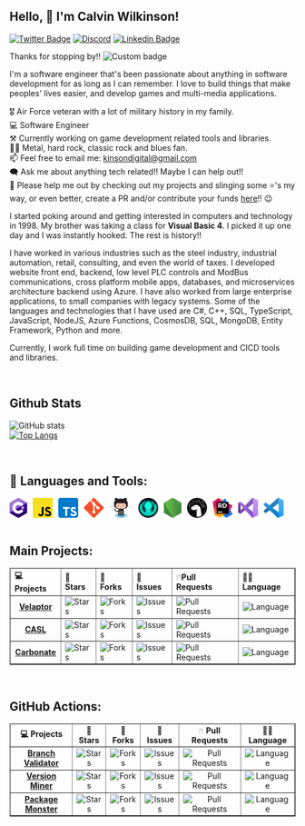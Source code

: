 ## **Hello, 👋 I'm Calvin Wilkinson!**
[![Twitter Badge](https://img.shields.io/badge/-Twitter-00acee?style=flat-square&logo=Twitter&logoColor=white)](https://twitter.com/KDCoder)
[![Discord](https://img.shields.io/discord/481597721199902720?color=%23575CCB&label=chat%20on%20discord&logo=discord&logoColor=white)](https://discord.gg/qewu6fNgv7)
[![Linkedin Badge](https://img.shields.io/badge/-LinkedIn-0e76a8?style=flat-square&logo=Linkedin&logoColor=white)](https://linkedin.com/in/kinsondigital)

Thanks for stopping by!! ![Custom badge](https://img.shields.io/endpoint?color=0088cc&label=Visitors&style=flat-square&url=https%3A%2F%2Fhits.dwyl.com%2FCalvinWilkinson%2FCalvinWilkinson.json)

I'm a software engineer that's been passionate about anything in software development for as long as I can remember.  I love to build things that make peoples' lives easier, and develop games and multi-media applications.

🎖  Air Force veteran with a lot of military history in my family.  
💻 Software Engineer  
⚒️ Currently working on game development related tools and libraries.  
🤘🏼 Metal, hard rock, classic rock and blues fan.  
📫 Feel free to email me: kinsondigital@gmail.com  
🗨️ Ask me about anything tech related!!  Maybe I can help out!!  
🙏 Please help me out by checking out my projects and slinging some ⭐'s my way, or even better, create a PR and/or contribute your funds [here](https://github.com/sponsors/KinsonDigital)!! 😉

I started poking around and getting interested in computers and technology in 1998.  My brother was taking a class for **Visual Basic 4**. I picked it up one day and I was instantly hooked. The rest is history!!

I have worked in various industries such as the steel industry, industrial automation, retail, consulting, and even the world of taxes.  I developed website front end, backend, low level PLC controls and ModBus communications, cross platform mobile apps, databases, and microservices architecture backend using Azure.  I have also worked from large enterprise applications, to small companies with legacy systems.   Some of the languages and technologies that I have used are C#, C++, SQL, TypeScript, JavaScript, NodeJS, Azure Functions, CosmosDB, SQL, MongoDB, Entity Framework, Python and more.

Currently, I work full time on building game development and CICD tools and libraries.

<br/>

## **Github Stats**
![GitHub stats](https://github-readme-stats.vercel.app/api?username=calvinwilkinson&show_icons=true&theme=tokyonight)  
[![Top Langs](https://github-readme-stats.vercel.app/api/top-langs/?username=calvinwilkinson&layout=compact&theme=tokyonight)](https://github.com/anuraghazra/github-readme-stats)

<br/>

## **🔨 Languages and Tools:**
<a href="https://docs.microsoft.com/en-us/dotnet/csharp/tour-of-csharp/" target="_blank">
    <img align="left" src="https://raw.githubusercontent.com/CalvinWilkinson/CalvinWilkinson/master/assets/csharp-logo.png" alt="csharp" height="35px"/>
</a>
<a href="https://developer.mozilla.org/en-US/docs/Web/JavaScript" target="_blank">
    <img style="margin-left: 10px" align="left" src="https://raw.githubusercontent.com/CalvinWilkinson/CalvinWilkinson/master/assets/javascript-logo.png" alt="javascript" height="35px"/>
</a>
<a href="https://www.typescriptlang.org/" target="_blank">
    <img style="margin-left: 10px" align="left" src="https://raw.githubusercontent.com/CalvinWilkinson/CalvinWilkinson/master/assets/typescript-logo.png" alt="typecript" height="35px"/>
</a>
<a href="https://git-scm.com/" target="_blank">
    <img style="margin-left: 10px" align="left" src="https://raw.githubusercontent.com/CalvinWilkinson/CalvinWilkinson/master/assets/git-logo.png" alt="git" height="35px"/>
</a>
<a href="https://github.com/" target="_blank">
    <img style="margin-left: 10px" align="left" src="https://raw.githubusercontent.com/CalvinWilkinson/CalvinWilkinson/master/assets/github-logo.png" alt="github" height="35px"/>
</a>
<a href="https://www.gitkraken.com/" target="_blank">
    <img style="margin-left: 10px" align="left" src="https://raw.githubusercontent.com/CalvinWilkinson/CalvinWilkinson/master/assets/gitkraken-logo.png" alt="gitkraken" height="35px"/>
</a>
<a href="https://nodejs.org/en/" target="_blank">
    <img style="margin-left: 10px" align="left" src="https://raw.githubusercontent.com/CalvinWilkinson/CalvinWilkinson/master/assets/nodejs-logo.png" alt="nodejs" height="35px"/>
</a>
<a href="https://deno.com/runtime" target="_blank">
    <img style="margin-left: 10px" align="left" src="https://raw.githubusercontent.com/CalvinWilkinson/CalvinWilkinson/master/assets/deno-logo.png" alt="deno" height="35px"/>
</a>
<a href="https://www.jetbrains.com/rider/" target="_blank">
    <img style="margin-left: 10px" align="left" src="https://raw.githubusercontent.com/CalvinWilkinson/CalvinWilkinson/master/assets/jetbrains-rider-logo.png" alt="jetbrains rider" height="35px"/>
</a>
<a href="https://visualstudio.microsoft.com/vs/" target="_blank">
    <img style="margin-left: 10px" align="left" src="https://raw.githubusercontent.com/CalvinWilkinson/CalvinWilkinson/master/assets/vs-2022-logo.png" alt="vs2022" height="35px"/>
</a>
<a href="https://code.visualstudio.com/" target="_blank">
    <img style="margin-left: 10px" align="left" src="https://raw.githubusercontent.com/CalvinWilkinson/CalvinWilkinson/master/assets/vscode-logo.png" alt="vscode" height="35px"/>
</a>

<br/>
<br/>
<br/>

## **Main Projects:**

<table border>
    <thead align="left">
        <tr>
            <td><b>💻 Projects</b></td>
            <td><b>🌟 Stars</b></td>
            <td><b>🍴 Forks</b></td>
            <td><b>🐛 Issues</b></td>
            <td><b><img src="./assets/pull-request.png" width="9%"/>Pull Requests</b></td>
            <td><b>👨‍💻 Language</b></td>
        </tr>
    </thead>
    <tbody>
        <!-- VELAPTOR -->
        <tr>
            <td align="center">
                <a href="https://github.com/KinsonDigital/Velaptor">
                    <b style="margin-bottom: 10px">Velaptor</b>
                </a>
            </td>
            <td>
                <img alt="Stars" src="https://img.shields.io/github/stars/KinsonDigital/Velaptor?style=flat-square&labelColor=343b41"/>
            </td>
            <td>
                <img alt="Forks" src="https://img.shields.io/github/forks/KinsonDigital/Velaptor?style=flat-square&labelColor=343b41"/>
            </td>
            <td>
                <img alt="Issues" src="https://img.shields.io/github/issues/KinsonDigital/Velaptor?style=flat-square"/>
            </td>
            <td>
                <img alt="Pull Requests" src="https://img.shields.io/github/issues-pr/KinsonDigital/Velaptor?style=flat-square"/>
            </td>
            <td>
                <img alt="Language" src="https://img.shields.io/github/languages/top/KinsonDigital/Velaptor?style=flat-square"/>
            </td>
        </tr>
        <!-- CASL -->
        <tr>
            <td align="center">
                <a href="https://github.com/KinsonDigital/CASL">
                    <b style="margin-bottom: 10px">CASL</b>
                </a>
            </td>
            <td>
                <img alt="Stars" src="https://img.shields.io/github/stars/KinsonDigital/CASL?style=flat-square&labelColor=343b41"/>
            </td>
            <td>
                <img alt="Forks" src="https://img.shields.io/github/forks/KinsonDigital/CASL?style=flat-square&labelColor=343b41"/>
            </td>
            <td>
                <img alt="Issues" src="https://img.shields.io/github/issues/KinsonDigital/CASL?style=flat-square"/>
            </td>
            <td>
                <img alt="Pull Requests" src="https://img.shields.io/github/issues-pr/KinsonDigital/CASL?style=flat-square"/>
            </td>
            <td>
                <img alt="Language" src="https://img.shields.io/github/languages/top/KinsonDigital/CASL?style=flat-square"/>
            </td>
        </tr>
        <!-- CARBONATE -->
        <tr>
            <td align="center">
                <a href="https://github.com/KinsonDigital/Carbonate">
                    <b style="margin-bottom: 10px">Carbonate</b>
                </a>
            </td>
            <td>
                <img alt="Stars" src="https://img.shields.io/github/stars/KinsonDigital/Carbonate?style=flat-square&labelColor=343b41"/>
            </td>
            <td>
                <img alt="Forks" src="https://img.shields.io/github/forks/KinsonDigital/Carbonate?style=flat-square&labelColor=343b41"/>
            </td>
            <td>
                <img alt="Issues" src="https://img.shields.io/github/issues/KinsonDigital/Carbonate?style=flat-square"/>
            </td>
            <td>
                <img alt="Pull Requests" src="https://img.shields.io/github/issues-pr/KinsonDigital/Carbonate?style=flat-square"/>
            </td>
            <td>
                <img alt="Language" src="https://img.shields.io/github/languages/top/KinsonDigital/Carbonate?style=flat-square"/>
            </td>
        </tr>
    </tbody>
</table>

<br/>

## **GitHub Actions:**

<table border>
    <thead align="center">
        <tr>
            <td><b>💻 Projects</b></td>
            <td><b>🌟 Stars</b></td>
            <td><b>🍴 Forks</b></td>
            <td><b>🐛 Issues</b></td>
            <td><b><img src="./assets/pull-request.png" width="9%"/> Pull Requests</b></td>
            <td><b>👨‍💻 Language</b></td>
        </tr>
    </thead>
    <tbody align="center">
        <tr>
            <!-- BRANCH VALIDATOR -->
            <td>
                <a href="https://github.com/KinsonDigital/BranchValidator">
                    <b style="margin-bottom: 10px">Branch Validator</b>
                </a>
            </td>
            <td>
                <img alt="Stars" src="https://img.shields.io/github/stars/KinsonDigital/BranchValidator?style=flat-square&labelColor=343b41"/>
            </td>
            <td>
                <img alt="Forks" src="https://img.shields.io/github/forks/KinsonDigital/BranchValidator?style=flat-square&labelColor=343b41"/>
            </td>
            <td>
                <img alt="Issues" src="https://img.shields.io/github/issues/KinsonDigital/BranchValidator?style=flat-square"/>
            </td>
            <td>
                <img alt="Pull Requests" src="https://img.shields.io/github/issues-pr/KinsonDigital/BranchValidator?style=flat-square"/>
            </td>
            <td>
                <img alt="Language" src="https://img.shields.io/github/languages/top/KinsonDigital/BranchValidator?style=flat-square"/>
            </td>
        </tr>
        <tr>
            <!-- VERSION MINER -->
            <td>
                <a href="https://github.com/KinsonDigital/VersionMiner">
                    <b style="margin-bottom: 10px">Version Miner</b>
                </a>
            </td>
            <td>
                <img alt="Stars" src="https://img.shields.io/github/stars/KinsonDigital/VersionMiner?style=flat-square&labelColor=343b41"/>
            </td>
            <td>
                <img alt="Forks" src="https://img.shields.io/github/forks/KinsonDigital/VersionMiner?style=flat-square&labelColor=343b41"/>
            </td>
            <td>
                <img alt="Issues" src="https://img.shields.io/github/issues/KinsonDigital/VersionMiner?style=flat-square"/>
            </td>
            <td>
                <img alt="Pull Requests" src="https://img.shields.io/github/issues-pr/KinsonDigital/VersionMiner?style=flat-square"/>
            </td>
            <td>
                <img alt="Language" src="https://img.shields.io/github/languages/top/KinsonDigital/VersionMiner?style=flat-square"/>
            </td>
        </tr>
        <!-- PACKAGEMONSTER -->
        <tr>
            <td>
                <a href="https://github.com/KinsonDigital/PackageMonster">
                    <b style="margin-bottom: 10px">Package Monster</b>
                </a>
            </td>
            <td>
                <img alt="Stars" src="https://img.shields.io/github/stars/KinsonDigital/PackageMonster?style=flat-square&labelColor=343b41"/>
            </td>
            <td>
                <img alt="Forks" src="https://img.shields.io/github/forks/KinsonDigital/PackageMonster?style=flat-square&labelColor=343b41"/>
            </td>
            <td>
                <img alt="Issues" src="https://img.shields.io/github/issues/KinsonDigital/PackageMonster?style=flat-square"/>
            </td>
            <td>
                <img alt="Pull Requests" src="https://img.shields.io/github/issues-pr/KinsonDigital/PackageMonster?style=flat-square"/>
            </td>
            <td>
                <img alt="Language" src="https://img.shields.io/github/languages/top/KinsonDigital/PackageMonster?style=flat-square"/>
            </td>
        </tr>
    </tbody>
</table>

